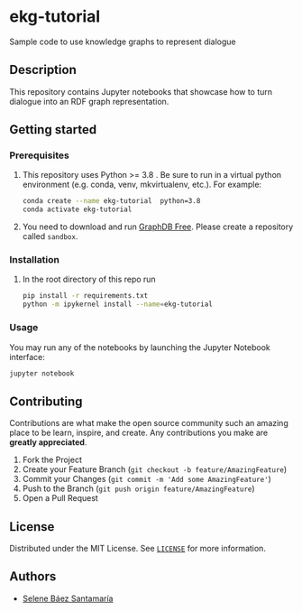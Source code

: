 # ekg-tutorial

Sample code to use knowledge graphs to represent dialogue

## Description

This repository contains Jupyter notebooks that showcase how to turn dialogue into an RDF graph representation.

## Getting started

### Prerequisites

1. This repository uses Python >= 3.8 . Be sure to run in a virtual python environment (e.g. conda, venv, mkvirtualenv,
   etc.). For example:

   ```bash
   conda create --name ekg-tutorial  python=3.8
   conda activate ekg-tutorial
   ```

2. You need to download and run [GraphDB Free](http://graphdb.ontotext.com/). Please create a repository
   called `sandbox`.

### Installation

1. In the root directory of this repo run

    ```bash
    pip install -r requirements.txt
    python -m ipykernel install --name=ekg-tutorial
    ```

### Usage

You may run any of the notebooks by launching the Jupyter Notebook interface:

   ```bash
   jupyter notebook 
   ```

## Contributing

Contributions are what make the open source community such an amazing place to be learn, inspire, and create. Any
contributions you make are **greatly appreciated**.

1. Fork the Project
2. Create your Feature Branch (`git checkout -b feature/AmazingFeature`)
3. Commit your Changes (`git commit -m 'Add some AmazingFeature'`)
4. Push to the Branch (`git push origin feature/AmazingFeature`)
5. Open a Pull Request

## License

Distributed under the MIT License.
See [`LICENSE`](https://github.com/selBaez/ekg-tutorial/blob/main/LICENCE) for more information.

## Authors

* [Selene Báez Santamaría](https://selbaez.github.io/)